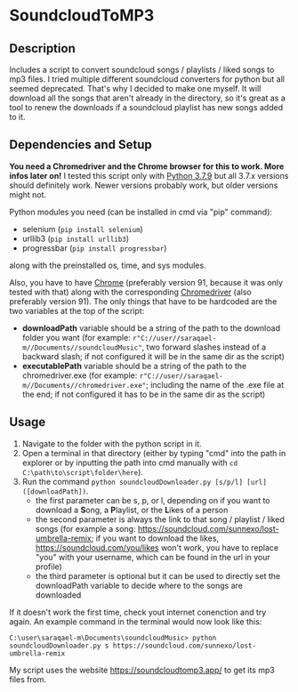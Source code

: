 # SoundcloudToMP3
## Description
Includes a script to convert soundcloud songs / playlists / liked songs to mp3 files. I tried multiple different soundcloud converters for python but all seemed deprecated. That's why I decided to make one myself. It will download all the songs that aren't already in the directory, so it's great as a tool to renew the downloads if a soundcloud playlist has new songs added to it.

## Dependencies and Setup
**You need a Chromedriver and the Chrome browser for this to work. More infos later on!**
I tested this script only with [Python 3.7.9](https://www.python.org/downloads/release/python-379/) but all 3.7.x versions should definitely work. Newer versions probably work, but older versions might not.

Python modules you need (can be installed in cmd via "pip" command):
* selenium (`pip install selenium`)
* urllib3 (`pip install urllib3`)
* progressbar (`pip install progressbar`)

along with the preinstalled os, time, and sys modules.

Also, you have to have [Chrome](https://www.google.com/chrome/) (preferably version 91, because it was only tested with that) along with the corresponding [Chromedriver](https://chromedriver.chromium.org/downloads) (also preferably version 91).
The only things that have to be hardcoded are the two variables at the top of the script:
* **downloadPath** variable should be a string of the path to the download folder you want (for example: `r"C://user//saraqael-m//Documents//soundcloudMusic"`, two forward slashes instead of a backward slash; if not configured it will be in the same dir as the script)
* **executablePath** variable should be a string of the path to the chromedriver.exe (for example: `r"C://user//saraqael-m//Documents//chromedriver.exe"`; including the name of the .exe file at the end; if not configured it has to be in the same dir as the script)

## Usage
1. Navigate to the folder with the python script in it.
2. Open a terminal in that directory (either by typing "cmd" into the path in explorer or by inputting the path into cmd manually with `cd C:\path\to\script\folder\here`).
3. Run the command `python soundcloudDownloader.py [s/p/l] [url] ([downloadPath])`.
    * the first parameter can be s, p, or l, depending on if you want to download a **S**ong, a **P**laylist, or the **L**ikes of a person
    * the second parameter is always the link to that song / playlist / liked songs (for example a song: https://soundcloud.com/sunnexo/lost-umbrella-remix; if you want to download the likes, https://soundcloud.com/you/likes won't work, you have to replace "you" with your username, which can be found in the url in your profile)
    * the third parameter is optional but it can be used to directly set the downloadPath variable to decide where to the songs are downloaded

If it doesn't work the first time, check yout internet conenction and try again. An example command in the terminal would now look like this:

`C:\user\saraqael-m\Documents\soundcloudMusic> python soundcloudDownloader.py s https://soundcloud.com/sunnexo/lost-umbrella-remix`

My script uses the website https://soundcloudtomp3.app/ to get its mp3 files from.
